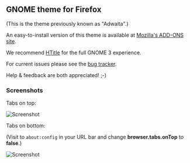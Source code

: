 ## GNOME theme for Firefox

(This is the theme previously known as "Adwaita".)

An easy-to-install version of this theme is available at 
[Mozilla's ADD-ONS site](https://addons.mozilla.org/en-US/firefox/addon/adwaita).

We recommend [HTitle](https://addons.mozilla.org/en-US/firefox/addon/htitle) 
for the full GNOME 3 experience.

For current issues please see the 
[bug tracker](https://github.com/adwaita-firefox-team/adwaita-firefox/issues).

Help & feedback are both appreciated! ;-)

### Screenshots

Tabs on top:

![Screenshot](adwaita-firefox/raw/master/screenshots/screenshot-tabs-on-top.png)

Tabs on bottom:

(Visit to `about:config` in your URL bar and change **browser.tabs.onTop** to **false**.)

![Screenshot](adwaita-firefox/raw/master/screenshots/screenshot-tabs-on-bottom.png)

